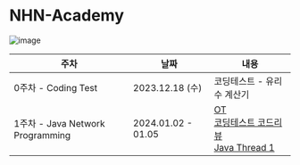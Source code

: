 # NHN-Academy

![image](https://github.com/ssstopeun/NHN-Academy/assets/68415975/3b9b9ad3-2b1c-4c2d-af15-3defde798855)


| 주차 | 날짜 | 내용 |
| --- | --- | --- |
| 0주차 - Coding Test | 2023.12.18 (수) | 코딩테스트 - 유리수 계산기 |
| 1주차 - Java Network Programming | 2024.01.02 - 01.05| [OT](https://www.notion.so/OT-5849cfc032274351aa9f1035c7864ce6?pvs=21)<br>[코딩테스트 코드리뷰](https://www.notion.so/239e1e9d82b54bb8b0e7b40c60d835ed?pvs=21)<br>[Java Thread 1](https://www.notion.so/Java-Network-Progrmming-1-Java-Thread-774e7bdebbbe44dda8e7e75d3d0203a8?pvs=21) |
